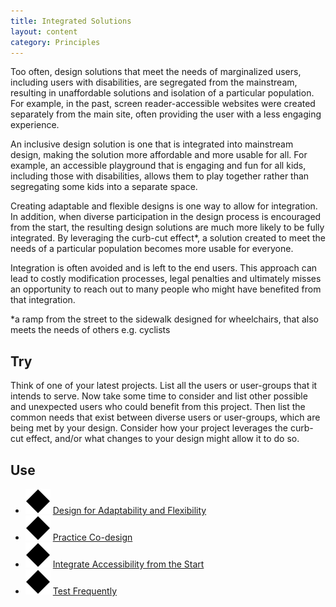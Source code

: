 ```yaml
---
title: Integrated Solutions
layout: content
category: Principles
---
```


Too often, design solutions that meet the needs of marginalized users, including users with disabilities, are segregated from the mainstream, resulting in unaffordable solutions and isolation of a particular population. For example, in the past, screen reader-accessible websites were created separately from the main site, often providing the user with a less engaging experience.

An inclusive design solution is one that is integrated into mainstream design, making the solution more affordable and more usable for all. For example, an accessible playground that is engaging and fun for all kids, including those with disabilities, allows them to play together rather than segregating some kids into a separate space.

Creating adaptable and flexible designs is one way to allow for integration. In addition, when diverse participation in the design process is encouraged from the start, the resulting design solutions are much more likely to be fully integrated. By leveraging the curb-cut effect*, a solution created to meet the needs of a particular population becomes more usable for everyone.

Integration is often avoided and is left to the end users. This approach can lead to costly modification processes, legal penalties and ultimately misses an opportunity to reach out to many people who might have benefited from that integration.

*a ramp from the street to the sidewalk designed for wheelchairs, that also meets the needs of others e.g. cyclists

## Try
Think of one of your latest projects. List all the users or user-groups that it intends to serve. Now take some time to consider and list other possible and unexpected users who could benefit from this project. Then list the common needs that exist between diverse users or user-groups, which are being met by your design. Consider how your project leverages the curb-cut effect, and/or what changes to your design might allow it to do so.

## Use
* ![Blue diamond](/images/icon-diamond.svg) [Design for Adaptability and Flexibility](/practices/DesignForAdaptabilityAndFlexibility.html)
* ![Blue diamond](/images/icon-diamond.svg) [Practice Co-design](/practices/PracticeCoDesign.html)
* ![Blue diamond](/images/icon-diamond.svg) [Integrate Accessibility from the Start](/practices/IntegrateAccessibilityFromTheStart.html)
* ![Blue diamond](/images/icon-diamond.svg) [Test Frequently](/practices/TestFrequently.html)
